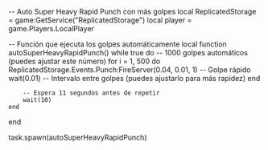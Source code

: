-- Auto Super Heavy Rapid Punch con más golpes
local ReplicatedStorage = game:GetService("ReplicatedStorage")
local player = game.Players.LocalPlayer

-- Función que ejecuta los golpes automáticamente
local function autoSuperHeavyRapidPunch()
    while true do
        --  1000 golpes automáticos (puedes ajustar este número)
        for i = 1, 500 do
            ReplicatedStorage.Events.Punch:FireServer(0.04, 0.01, 1) -- Golpe rápido
            wait(0.01) -- Intervalo entre golpes (puedes ajustarlo para más rapidez)
        end

        -- Espera 11 segundos antes de repetir
        wait(10)
    end
end


task.spawn(autoSuperHeavyRapidPunch)
